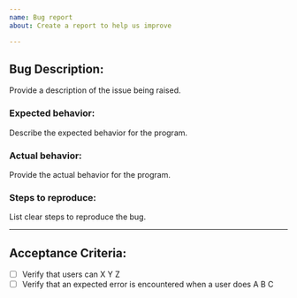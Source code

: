 ```yaml
---
name: Bug report
about: Create a report to help us improve

---
```


## Bug Description:
Provide a description of the issue being raised.

### Expected behavior:
Describe the expected behavior for the program.

### Actual behavior:
Provide the actual behavior for the program.

### Steps to reproduce:
List clear steps to reproduce the bug.

___

## Acceptance Criteria:

- [ ] Verify that users can X Y Z
- [ ] Verify that an expected error is encountered when a user does A B C

